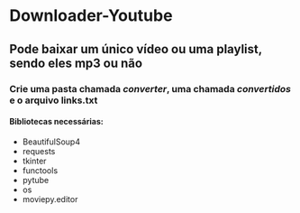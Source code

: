 # Downloader-Youtube

## Pode baixar um único vídeo ou uma playlist, sendo eles mp3 ou não

### Crie uma pasta chamada *converter*, uma chamada *convertidos* e o arquivo links.txt

#### Bibliotecas necessárias:
- BeautifulSoup4
- requests
- tkinter
- functools
- pytube
- os
- moviepy.editor 

